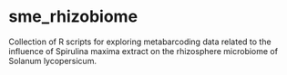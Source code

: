 # sme_rhizobiome
Collection of R scripts for exploring metabarcoding data related to the influence of Spirulina maxima extract on the rhizosphere microbiome of Solanum lycopersicum.
